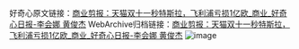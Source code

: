好奇心原文链接：[商业剪报：天猫双十一秒特斯拉，飞利浦亏损1亿欧_商业_好奇心日报-李会娜 黄俊杰](https://www.qdaily.com/articles/2966.html)
WebArchive归档链接：[商业剪报：天猫双十一秒特斯拉，飞利浦亏损1亿欧_商业_好奇心日报-李会娜 黄俊杰](http://web.archive.org/web/20190623151738/https://www.qdaily.com/articles/2966.html)
![image](http://ww3.sinaimg.cn/large/007d5XDply1g3v6uqy96rj30u04ignpd)
